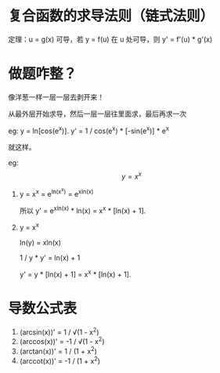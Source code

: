 # 复合函数的求导法则（链式法则）
定理：u = g(x) 可导，若 y = f(u) 在 u 处可导，则 y' = f'(u) * g'(x)

# 做题咋整？
像洋葱一样一层一层去剥开来！

从最外层开始求导，然后一层一层往里面求，最后再求一次

eg: y = ln[cos(e<sup>x</sup>)].
    y' = 1 / cos(e<sup>x</sup>) * [-sin(e<sup>x</sup>)] * e<sup>x</sup>

就这样。


eg: $$ y = x^x $$

1. y = x<sup>x</sup> = e<sup>ln(x<sup>x</sup>)</sup> = e<sup>xln(x)</sup> 

    所以 y' = e<sup>xln(x)</sup> * ln(x) = x<sup>x</sup> * [ln(x) + 1].

2. y = x<sup>x</sup>

    ln(y) = xln(x)

    1 / y * y' = ln(x) + 1

    y' = y * [ln(x) + 1] = x<sup>x</sup> * [ln(x) + 1].

# 导数公式表
1. (arcsin(x))' = 1 / √(1 - x<sup>2</sup>)
2. (arccos(x))' = -1 / √(1 - x<sup>2</sup>)
3. (arctan(x))' = 1 / (1 + x<sup>2</sup>)
4. (arccot(x))' = -1 / (1 + x<sup>2</sup>)